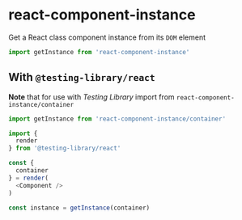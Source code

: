 # react-component-instance

Get a React class component instance from its `DOM` element

```javascript
import getInstance from 'react-component-instance'
```

## With `@testing-library/react`

**Note** that for use with _Testing Library_ import from `react-component-instance/container`

```javascript
import getInstance from 'react-component-instance/container'

import {
  render
} from '@testing-library/react'

const {
  container
} = render(
  <Component />
)

const instance = getInstance(container)
```
